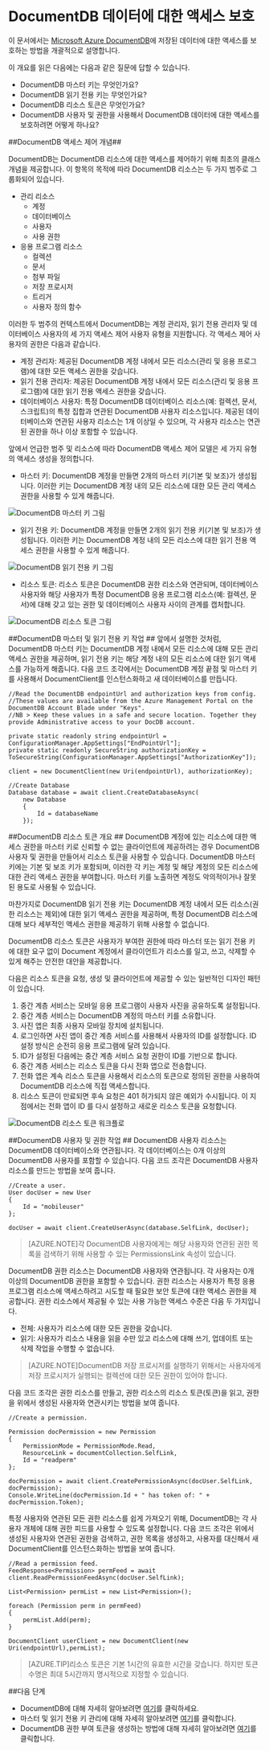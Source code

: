 <properties 
	pageTitle="DocumentDB에서 데이터에 대한 액세스를 보호하는 방법 | Microsoft Azure" 
	description="마스터 키, 읽기 전용 키, 사용자 및 권한을 포함해서 DocumentDB의 액세스 제어 개념에 대해 알아봅니다." 
	services="documentdb" 
	authors="ryancrawcour" 
	manager="jhubbard" 
	editor="monicar" 
	documentationCenter=""/>

<tags 
	ms.service="documentdb" 
	ms.workload="data-services" 
	ms.tgt_pltfrm="na" 
	ms.devlang="na" 
	ms.topic="article" 
	ms.date="10/16/2015" 
	ms.author="ryancraw"/>

# DocumentDB 데이터에 대한 액세스 보호 #

이 문서에서는 [Microsoft Azure DocumentDB](../../services/documentdb/)에 저장된 데이터에 대한 액세스를 보호하는 방법을 개괄적으로 설명합니다.

이 개요를 읽은 다음에는 다음과 같은 질문에 답할 수 있습니다.

-	DocumentDB 마스터 키는 무엇인가요?
-	DocumentDB 읽기 전용 키는 무엇인가요?
-	DocumentDB 리소스 토큰은 무엇인가요?
-	DocumentDB 사용자 및 권한을 사용해서 DocumentDB 데이터에 대한 액세스를 보호하려면 어떻게 하나요?

##<a id="Sub1"></a>DocumentDB 액세스 제어 개념##

DocumentDB는 DocumentDB 리소스에 대한 액세스를 제어하기 위해 최초의 클래스 개념을 제공합니다. 이 항목의 목적에 따라 DocumentDB 리소스는 두 가지 범주로 그룹화되어 있습니다.

- 관리 리소스
	- 계정
	- 데이터베이스
	- 사용자
	- 사용 권한
- 응용 프로그램 리소스
	- 컬렉션
	- 문서
	- 첨부 파일
	- 저장 프로시저
	- 트리거
	- 사용자 정의 함수

이러한 두 범주의 컨텍스트에서 DocumentDB는 계정 관리자, 읽기 전용 관리자 및 데이터베이스 사용자의 세 가지 액세스 제어 사용자 유형을 지원합니다. 각 액세스 제어 사용자의 권한은 다음과 같습니다.
 
- 계정 관리자: 제공된 DocumentDB 계정 내에서 모든 리소스(관리 및 응용 프로그램)에 대한 모든 액세스 권한을 갖습니다.
- 읽기 전용 관리자: 제공된 DocumentDB 계정 내에서 모든 리소스(관리 및 응용 프로그램)에 대한 읽기 전용 액세스 권한을 갖습니다. 
- 데이터베이스 사용자: 특정 DocumentDB 데이터베이스 리소스(예: 컬렉션, 문서, 스크립트)의 특정 집합과 연관된 DocumentDB 사용자 리소스입니다. 제공된 데이터베이스와 연관된 사용자 리소스는 1개 이상일 수 있으며, 각 사용자 리소스는 연관된 권한을 하나 이상 포함할 수 있습니다.

앞에서 언급한 범주 및 리소스에 따라 DocumentDB 액세스 제어 모델은 세 가지 유형의 액세스 생성을 정의합니다.

- 마스터 키: DocumentDB 계정을 만들면 2개의 마스터 키(기본 및 보조)가 생성됩니다. 이러한 키는 DocumentDB 계정 내의 모든 리소스에 대한 모든 관리 액세스 권한을 사용할 수 있게 해줍니다.

![DocumentDB 마스터 키 그림](./media/documentdb-secure-access-to-data/masterkeys.png)

- 읽기 전용 키: DocumentDB 계정을 만들면 2개의 읽기 전용 키(기본 및 보조)가 생성됩니다. 이러한 키는 DocumentDB 계정 내의 모든 리소스에 대한 읽기 전용 액세스 권한을 사용할 수 있게 해줍니다.

![DocumentDB 읽기 전용 키 그림](./media/documentdb-secure-access-to-data/readonlykeys.png)

- 리소스 토큰: 리소스 토큰은 DocumentDB 권한 리소스와 연관되며, 데이터베이스 사용자와 해당 사용자가 특정 DocumentDB 응용 프로그램 리소스(예: 컬렉션, 문서)에 대해 갖고 있는 권한 및 데이터베이스 사용자 사이의 관계를 캡처합니다.

![DocumentDB 리소스 토큰 그림](./media/documentdb-secure-access-to-data/resourcekeys.png)

##<a id="Sub2"></a>DocumentDB 마스터 및 읽기 전용 키 작업 ##
앞에서 설명한 것처럼, DocumentDB 마스터 키는 DocumentDB 계정 내에서 모든 리소스에 대해 모든 관리 액세스 권한을 제공하며, 읽기 전용 키는 해당 계정 내의 모든 리소스에 대한 읽기 액세스를 가능하게 해줍니다. 다음 코드 조각에서는 DocumentDB 계정 끝점 및 마스터 키를 사용해서 DocumentClient를 인스턴스화하고 새 데이터베이스를 만듭니다.

    //Read the DocumentDB endpointUrl and authorization keys from config.
    //These values are available from the Azure Management Portal on the DocumentDB Account Blade under "Keys".
    //NB > Keep these values in a safe and secure location. Together they provide Administrative access to your DocDB account.
    
	private static readonly string endpointUrl = ConfigurationManager.AppSettings["EndPointUrl"];
    private static readonly SecureString authorizationKey = ToSecureString(ConfigurationManager.AppSettings["AuthorizationKey"]);
        
    client = new DocumentClient(new Uri(endpointUrl), authorizationKey);
    
	//Create Database
    Database database = await client.CreateDatabaseAsync(
        new Database
        {
            Id = databaseName
        });


##<a id="Sub3"></a>DocumentDB 리소스 토큰 개요 ##
DocumentDB 계정에 있는 리소스에 대한 액세스 권한을 마스터 키로 신뢰할 수 없는 클라이언트에 제공하려는 경우 DocumentDB 사용자 및 권한을 만들어서 리소스 토큰을 사용할 수 있습니다. DocumentDB 마스터 키에는 기본 및 보조 키가 포함되며, 이러한 각 키는 계정 및 해당 계정의 모든 리소스에 대한 관리 액세스 권한을 부여합니다. 마스터 키를 노출하면 계정도 악의적이거나 잘못된 용도로 사용될 수 있습니다.

마찬가지로 DocumentDB 읽기 전용 키는 DocumentDB 계정 내에서 모든 리소스(권한 리소스는 제외)에 대한 읽기 액세스 권한을 제공하며, 특정 DocumentDB 리소스에 대해 보다 세부적인 액세스 권한을 제공하기 위해 사용할 수 없습니다.

DocumentDB 리소스 토큰은 사용자가 부여한 권한에 따라 마스터 또는 읽기 전용 키에 대한 요구 없이 Document 계정에서 클라이언트가 리소스를 일고, 쓰고, 삭제할 수 있게 해주는 안전한 대안을 제공합니다.

다음은 리소스 토큰을 요청, 생성 및 클라이언트에 제공할 수 있는 일반적인 디자인 패턴이 있습니다.

1. 중간 계층 서비스는 모바일 응용 프로그램이 사용자 사진을 공유하도록 설정됩니다.
2. 중간 계층 서비스는 DocumentDB 계정의 마스터 키를 소유합니다.
3. 사진 앱은 최종 사용자 모바일 장치에 설치됩니다. 
4. 로그인하면 사진 앱이 중간 계층 서비스를 사용해서 사용자의 ID를 설정합니다. ID 설정 방식은 순전히 응용 프로그램에 달려 있습니다.
5. ID가 설정된 다음에는 중간 계층 서비스 요청 권한이 ID를 기반으로 합니다.
6. 중간 계층 서비스는 리소스 토큰을 다시 전화 앱으로 전송합니다.
7. 전화 앱은 계속 리소스 토큰을 사용해서 리소스의 토큰으로 정의된 권한을 사용하여 DocumentDB 리소스에 직접 액세스합니다. 
8. 리소스 토큰이 만료되면 후속 요청은 401 허가되지 않은 예외가 수시됩니다. 이 지점에서는 전화 앱이 ID 를 다시 설정하고 새로운 리소스 토큰을 요청합니다.

![DocumentDB 리소스 토큰 워크플로](./media/documentdb-secure-access-to-data/resourcekeyworkflow.png)

##<a id="Sub4"></a>DocumentDB 사용자 및 권한 작업 ##
DocumentDB 사용자 리소스는 DocumentDB 데이터베이스와 연관됩니다. 각 데이터베이스는 0개 이상의 DocumentDB 사용자를 포함할 수 있습니다. 다음 코드 조각은 DocumentDB 사용자 리소스를 만드는 방법을 보여 줍니다.

	//Create a user.
    User docUser = new User
    {
        Id = "mobileuser"
    };

    docUser = await client.CreateUserAsync(database.SelfLink, docUser);

> [AZURE.NOTE]각 DocumentDB 사용자에게는 해당 사용자와 연관된 권한 목록을 검색하기 위해 사용할 수 있는 PermissionsLink 속성이 있습니다.

DocumentDB 권한 리소스는 DocumentDB 사용자와 연관됩니다. 각 사용자는 0개 이상의 DocumentDB 권한을 포함할 수 있습니다. 권한 리소스는 사용자가 특정 응용 프로그램 리소스에 액세스하려고 시도할 때 필요한 보안 토큰에 대한 액세스 권한을 제공합니다. 권한 리소스에서 제공될 수 있는 사용 가능한 액세스 수준은 다음 두 가지입니다.

- 전체: 사용자가 리소스에 대한 모든 권한을 갖습니다.
- 읽기: 사용자가 리소스 내용을 읽을 수만 있고 리소스에 대해 쓰기, 업데이트 또는 삭제 작업을 수행할 수 없습니다.


> [AZURE.NOTE]DocumentDB 저장 프로시저를 실행하기 위해서는 사용자에게 저장 프로시저가 실행되는 컬렉션에 대한 모든 권한이 있어야 합니다.


다음 코드 조각은 권한 리소스를 만들고, 권한 리소스의 리소스 토큰(토큰)을 읽고, 권한을 위에서 생성된 사용자와 연관시키는 방법을 보여 줍니다.

	//Create a permission.

    Permission docPermission = new Permission
    {
        PermissionMode = PermissionMode.Read,
        ResourceLink = documentCollection.SelfLink,
        Id = "readperm"
    };
            
	docPermission = await client.CreatePermissionAsync(docUser.SelfLink, docPermission);
	Console.WriteLine(docPermission.Id + " has token of: " + docPermission.Token);

특정 사용자와 연관된 모든 권한 리소스를 쉽게 가져오기 위해, DocumentDB는 각 사용자 개체에 대해 권한 피드를 사용할 수 있도록 설정합니다. 다음 코드 조각은 위에서 생성된 사용자와 연관된 권한을 검색하고, 권한 목록을 생성하고, 사용자를 대신해서 새 DocumentClient를 인스턴스화하는 방법을 보여 줍니다.

	//Read a permission feed.
    FeedResponse<Permission> permFeed = await client.ReadPermissionFeedAsync(docUser.SelfLink);
	
	List<Permission> permList = new List<Permission>();
    
	foreach (Permission perm in permFeed)
    {
        permList.Add(perm);
    }
            
    DocumentClient userClient = new DocumentClient(new Uri(endpointUrl),permList);

> [AZURE.TIP]리소스 토큰은 기본 1시간의 유효한 시간을 갖습니다. 하지만 토큰 수명은 최대 5시간까지 명시적으로 지정할 수 있습니다.

##<a name="NextSteps"></a>다음 단계

- DocumentDB에 대해 자세히 알아보려면 [여기](http://azure.com/docdb)를 클릭하세요.
- 마스터 및 읽기 전용 키 관리에 대해 자세히 알아보려면 [여기](documentdb-manage-account.md)를 클릭합니다.
- DocumentDB 권한 부여 토큰을 생성하는 방법에 대해 자세히 알아보려면 [여기](https://msdn.microsoft.com/library/azure/dn783368.aspx)를 클릭합니다.
 

<!---HONumber=Nov15_HO1-->